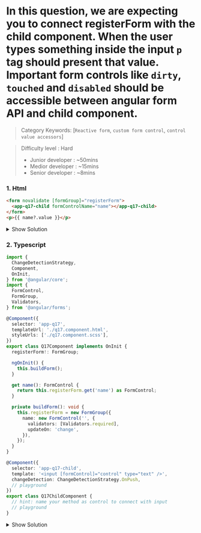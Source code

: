  
# In this question, we are expecting you to connect registerForm with the child component. When the user types something inside the input `p` tag should present that value. Important form controls like `dirty`, `touched` and `disabled` should be accessible between **angular form API** and child component.

>Category Keywords: [`Reactive form`, `custom form control`, `control value accessors`]

>Difficulty level : Hard 
> - Junior developer : ~50mins 
> - Medior developer : ~15mins 
> - Senior developer : ~8mins 

### 1. Html

```html
<form novalidate [formGroup]="registerForm">
  <app-q17-child formControlName="name"></app-q17-child>
</form>
<p>{{ name?.value }}</p>
```

<details>
<summary>Show Solution</summary>
<p>

```html
<form novalidate [formGroup]="registerForm">
  <app-q17-child formControlName="name"></app-q17-child>
</form>
<p>{{ name?.value }}</p>
```

</p>
</details>


### 2. Typescript

```typescript
import {
  ChangeDetectionStrategy,
  Component,
  OnInit,
} from '@angular/core';
import {
  FormControl,
  FormGroup,
  Validators,
} from '@angular/forms';

@Component({
  selector: 'app-q17',
  templateUrl: './q17.component.html',
  styleUrls: ['./q17.component.scss'],
})
export class Q17Component implements OnInit {
  registerForm!: FormGroup;

  ngOnInit() {
    this.buildForm();
  }

  get name(): FormControl {
    return this.registerForm.get('name') as FormControl;
  }

  private buildForm(): void {
    this.registerForm = new FormGroup({
      name: new FormControl('', {
        validators: [Validators.required],
        updateOn: 'change',
      }),
    });
  }
}

@Component({
  selector: 'app-q17-child',
  template: '<input [formControl]="control" type="text" />',
  changeDetection: ChangeDetectionStrategy.OnPush,
  // playground
})
export class Q17ChildComponent {
  // hint: name your method as control to connect with input
  // playground
}
```

<details>
<summary>Show Solution</summary>
<p>

```typescript
import {
  ChangeDetectionStrategy,
  Component,
  forwardRef,
  Injector,
  Input,
  OnInit,
  ViewChild,
} from '@angular/core';
import {
  ControlContainer,
  ControlValueAccessor,
  FormControl,
  FormControlDirective,
  FormGroup,
  NG_VALUE_ACCESSOR,
  Validators,
} from '@angular/forms';

@Component({
  selector: 'app-q17',
  templateUrl: './q17.component.html',
  styleUrls: ['./q17.component.scss'],
})
export class Q17Component implements OnInit {
  registerForm!: FormGroup;

  ngOnInit() {
    this.buildForm();
  }

  get name(): FormControl {
    return this.registerForm.get('name') as FormControl;
  }

  private buildForm(): void {
    this.registerForm = new FormGroup({
      name: new FormControl('', {
        validators: [Validators.required],
        updateOn: 'change',
      }),
    });
  }
}

@Component({
  selector: 'app-q17-child',
  template: '<input [formControl]="control" type="text" />',
  changeDetection: ChangeDetectionStrategy.OnPush,
  providers: [
    {
      provide: NG_VALUE_ACCESSOR,
      multi: true,
      useExisting: forwardRef(() => Q17ChildComponent),
    },
  ],
})
export class Q17ChildComponent implements ControlValueAccessor {
  @ViewChild(FormControlDirective, { static: true })
  formControlDirective!: FormControlDirective;

  @Input()
  formControl!: FormControl;
  @Input()
  formControlName!: string;

  get control() {
    return (
      this.formControl ||
      this.controlContainer.control?.get(this.formControlName)
    );
  }

  constructor(private injector: Injector) {}

  get controlContainer() {
    return this.injector.get(ControlContainer);
  }

  registerOnTouched(fn: any): void {
    this.formControlDirective.valueAccessor?.registerOnTouched(fn);
  }

  registerOnChange(fn: any): void {
    this.formControlDirective.valueAccessor?.registerOnChange(fn);
  }

  writeValue(obj: any): void {
    this.formControlDirective.valueAccessor?.writeValue(obj);
  }

  setDisabledState(isDisabled: boolean): void {
    this.formControlDirective.valueAccessor?.setDisabledState!(isDisabled);
  }
}
```

</p>
</details>
 